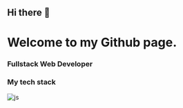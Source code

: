 ## Hi there 👋
# Welcome to my Github page.

### Fullstack Web Developer

### My tech stack
![js]("https://www.google.com/url?sa=i&url=https%3A%2F%2Fwww.clipartmax.com%2Fmiddle%2Fm2i8d3G6K9H7G6i8_javascript-icon%2F&psig=AOvVaw0Uu77MwA1CJUXkw8ihKNAb&ust=1621965807419000&source=images&cd=vfe&ved=2ahUKEwjWvcrP8-LwAhVC7uAKHUKuD2UQjRx6BAgAEAc")

<!--
**john9384/john9384** is a ✨ _special_ ✨ repository because its `README.md` (this file) appears on your GitHub profile.

Here are some ideas to get you started:

- 🔭 I’m currently working on ...
- 🌱 I’m currently learning ...
- 👯 I’m looking to collaborate on ...
- 🤔 I’m looking for help with ...
- 💬 Ask me about ...
- 📫 How to reach me: ...
- 😄 Pronouns: ...
- ⚡ Fun fact: ...
-->
